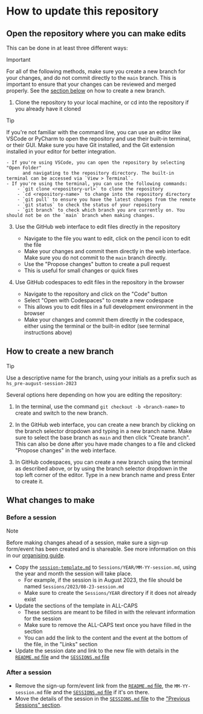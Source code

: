 # How to update this repository

## Open the repository where you can make edits

This can be done in at least three different ways:

> [!IMPORTANT]
> For all of the following methods, make sure you create a new branch for your changes, and do not commit directly to the `main` branch. This is important to ensure that your changes can be reviewed and merged properly. See the [section below](#how-to-create-a-new-branch) on how to create a new branch.

1. Clone the repository to your local machine, or cd into the repository if you already have it cloned

> [!TIP]
> If you're not familiar with the command line, you can use an editor like VSCode or PyCharm to open the repository and use their built-in terminal, or their GUI. Make sure you have Git installed, and the Git extension installed in your editor for better integration.

    - If you're using VSCode, you can open the repository by selecting "Open Folder"
          and navigating to the repository directory. The built-in terminal can be accessed via `View > Terminal`.
    - If you're using the terminal, you can use the following commands:
        - `git clone <repository-url>` to clone the repository
        - `cd <repository-name>` to change into the repository directory
        - `git pull` to ensure you have the latest changes from the remote
        - `git status` to check the status of your repository
        - `git branch` to check which branch you are currently on. You should not be on the `main` branch when making changes.

3. Use the GitHub web interface to edit files directly in the repository
    - Navigate to the file you want to edit, click on the pencil icon to edit the file
    - Make your changes and commit them directly in the web interface. Make sure you do not commit to the `main` branch directly.
    - Use the "Propose changes" button to create a pull request
    - This is useful for small changes or quick fixes

4. Use GitHub codespaces to edit files in the repository in the browser
    - Navigate to the repository and click on the "Code" button
    - Select "Open with Codespaces" to create a new codespace
    - This allows you to edit files in a full development environment in the browser
    - Make your changes and commit them directly in the codespace, either using the terminal or the built-in editor (see terminal instructions above)

## How to create a new branch

> [!TIP]
> Use a descriptive name for the branch, using your initials as a prefix such as `hs_pre-august-session-2023`

Several options here depending on how you are editing the repository:

1. In the terminal, use the command `git checkout -b <branch-name>` to create and switch to the new branch.

2. In the GitHub web interface, you can create a new branch by clicking on the branch selector dropdown and typing in a new branch name. Make sure to select the base branch as `main` and then click "Create branch". This can also be done after you have made changes to a file and clicked "Propose changes" in the web interface.

3. In GitHub codespaces, you can create a new branch using the terminal as described above, or by using the branch selector dropdown in the top left corner of the editor. Type in a new branch name and press Enter to create it.

## What changes to make

### Before a session

> [!NOTE]
> Before making changes ahead of a session, make sure a sign-up form/event has been created and is shareable. See more information on this in our [organising guide](./organising.md).

- Copy the [`session-template.md`](../Sessions/session-template.md) to `Sessions/YEAR/MM-YY-session.md`, using the year and month the session will take place.
  - For example, if the session is in August 2023, the file should be named `Sessions/2023/08-23-session.md`
  - Make sure to create the `Sessions/YEAR` directory if it does not already exist
- Update the sections of the template in ALL-CAPS
  - These sections are meant to be filled in with the relevant information for the session
  - Make sure to remove the ALL-CAPS text once you have filled in the section
  - You can add the link to the content and the event at the bottom of the file, in the "Links" section
- Update the session date and link to the new file with details in the [`README.md` file](../README.md/#next-session) and the [`SESSIONS.md` file](../SESSIONS.md/#upcoming-sessions)

### After a session

- Remove the sign-up form/event link from the [`README.md` file](../README.md/#next-session), the `MM-YY-session.md` file and the [`SESSIONS.md` file](../SESSIONS.md/#upcoming-sessions) if it's on there.
- Move the details of the session in the [`SESSIONS.md` file](../SESSIONS.md) to the ["Previous Sessions" section](../SESSIONS.md/#previous-sessions).
